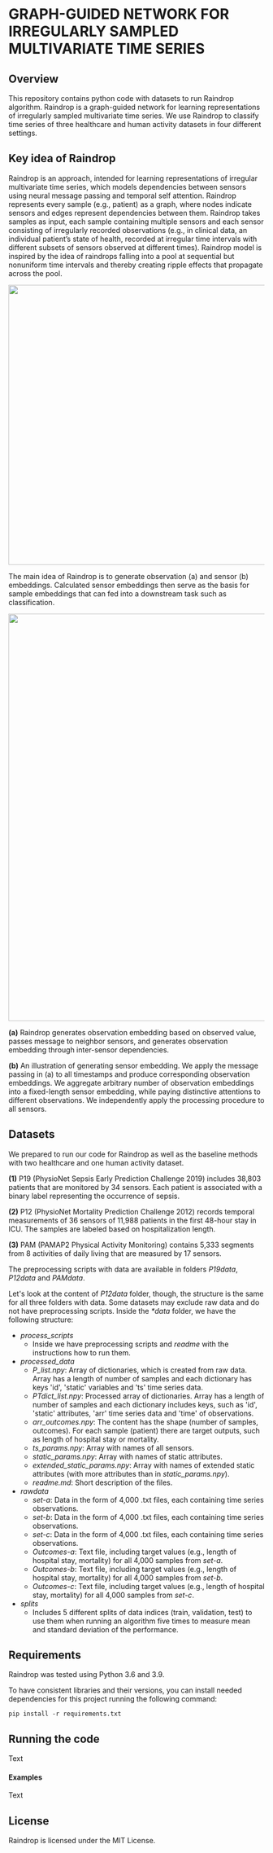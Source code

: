 # GRAPH-GUIDED NETWORK FOR IRREGULARLY SAMPLED MULTIVARIATE TIME SERIES

## Overview

This repository contains python code with datasets to run Raindrop algorithm. Raindrop is a 
graph-guided network for learning representations of 
irregularly sampled multivariate time series. 
We use Raindrop to classify time series of three healthcare and 
human activity datasets in four different settings. 


## Key idea of Raindrop

Raindrop is an approach, intended for learning representations of irregular multivariate time series, 
which models dependencies between sensors using neural message passing and temporal self attention.
Raindrop represents every sample (e.g., patient) as a graph, where nodes indicate
sensors and edges represent dependencies between them. 
Raindrop takes samples as input, each sample
containing multiple sensors and each sensor consisting of
irregularly recorded observations (e.g., in clinical data, an
individual patient’s state of health, recorded at irregular
time intervals with different subsets of sensors observed
at different times). Raindrop model is inspired by the
idea of raindrops falling into a pool at sequential but nonuniform
time intervals and thereby creating ripple effects
that propagate across the pool.

<p align="center">
<img src="https://github.com/mims-harvard/Raindrop/images/fig1.png" width="550" align="center">
</p>


The main idea of Raindrop is to generate observation (a) and sensor (b) embeddings. Calculated sensor
embeddings then serve as the basis for sample embeddings that can fed into a downstream task 
such as classification. 

<p align="center">
<img src="https://github.com/mims-harvard/Raindrop/images/fig3.png" width="800" align="center">
</p>

**(a)** Raindrop generates observation embedding based on observed value, passes
message to neighbor sensors, and generates observation embedding through inter-sensor dependencies. 

**(b)** An illustration of generating sensor embedding. We apply the message
passing in (a) to all timestamps and produce corresponding observation embeddings. 
We aggregate arbitrary number of observation embeddings into a fixed-length sensor embedding,
while paying distinctive attentions to different observations. 
We independently apply the processing procedure to all sensors.


## Datasets

We prepared to run our code for Raindrop as well as the baseline methods with two healthcare and 
one human activity dataset.

**(1)** P19 (PhysioNet Sepsis Early Prediction Challenge 2019) includes 38,803 patients that are monitored by 34 sensors. Each patient is associated with a
binary label representing the occurrence of sepsis. 

**(2)** P12 (PhysioNet Mortality Prediction Challenge 2012) records temporal measurements 
of 36 sensors of 11,988 patients in the first 48-hour stay in ICU. 
The samples are labeled based on hospitalization length. 

**(3)** PAM (PAMAP2 Physical Activity Monitoring) contains 5,333 segments from 8 activities 
of daily living that are measured by 17 sensors.

The preprocessing scripts with data are available in folders *P19data*, 
*P12data* and *PAMdata*. 

Let's look at the content of *P12data* folder, though, 
the structure is the same for all three folders with data. 
Some datasets may exclude raw data and do not have preprocessing scripts.
Inside the *\*data* folder, we have the following structure:

- *process_scripts*
    - Inside we have preprocessing scripts and *readme* with the instructions how to run them.
- *processed_data*
    - *P\_list.npy*: Array of dictionaries, which is created from raw data. Array has a length of 
    number of samples and each dictionary has keys 'id', 'static' variables and 'ts' time series data.
    - *PTdict\_list.npy*: Processed array of dictionaries. Array has a length of number of samples and 
    each dictionary includes keys, such as 'id', 'static' attributes, 'arr' time series data 
    and 'time' of observations.    
    - *arr\_outcomes.npy*: The content has the shape (number of samples, outcomes). 
    For each sample (patient) there are target outputs, such as length of hospital stay or mortality.
    - *ts\_params.npy*: Array with names of all sensors.
    - *static\_params.npy*: Array with names of static attributes.
    - *extended\_static\_params.npy*: Array with names of extended static attributes 
    (with more attributes than in *static\_params.npy*).
    - *readme.md*: Short description of the files.
- *rawdata*
    - *set-a*: Data in the form of 4,000 .txt files, each containing time series observations. 
    - *set-b*: Data in the form of 4,000 .txt files, each containing time series observations.
    - *set-c*: Data in the form of 4,000 .txt files, each containing time series observations.
    - *Outcomes-a*: Text file, including target values (e.g., length of hospital stay, mortality) for all 4,000 samples from *set-a*.
    - *Outcomes-b*: Text file, including target values (e.g., length of hospital stay, mortality) for all 4,000 samples from *set-b*.
    - *Outcomes-c*: Text file, including target values (e.g., length of hospital stay, mortality) for all 4,000 samples from *set-c*.
- *splits*
    - Includes 5 different splits of data indices (train, validation, test) to use them 
    when running an algorithm five times to measure mean and standard deviation of the performance.


## Requirements

Raindrop was tested using Python 3.6 and 3.9.

To have consistent libraries and their versions, you can install needed dependencies 
for this project running the following command:

```
pip install -r requirements.txt
```



## Running the code

Text

#### Examples

Text


## License

Raindrop is licensed under the MIT License.




<!---
Here we show all datasets (P19, P12, and PAM) used in our work,  and implementation codes for the proposed Raindrop model and all baselines. Some data files are not uploaded here due to size limitations, we will add downloadable links later.
![Raindrop idea](images/fig1.png "Idea of Raindrop.")
We will also add more details including descriptions of datasets and scripts, configuration, instruction for regenerating our results, miscellaneous, etc.
-->

